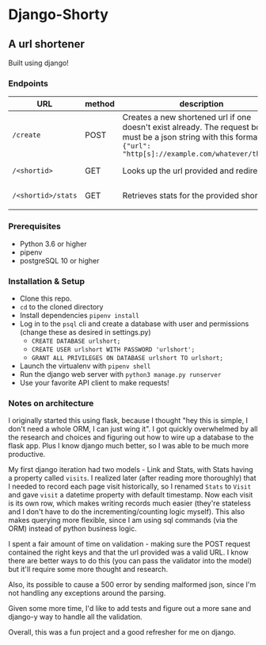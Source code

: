 # Django-Shorty

## A url shortener

Built using django!

### Endpoints

| URL                | method | description                                                                                                                                                          | returns                                                                               |
| ------------------ | ------ | -------------------------------------------------------------------------------------------------------------------------------------------------------------------- | ------------------------------------------------------------------------------------- |
| `/create`          | POST   | Creates a new shortened url if one doesn't exist already. The request body must be a json string with this format: `{"url": "http[s]://example.com/whatever/thing"}` | `{"shorturl" : "http[s]://domain.com/QprDmf0M"}`                                      |
| `/<shortid>`       | GET    | Looks up the url provided and redirects                                                                                                                              | A `302` redirect to the long url, or `404` if not found.                              |
| `/<shortid>/stats` | GET    | Retrieves stats for the provided short url                                                                                                                           | `{ "total_visits": 4, "created": "2019-11-08T18:43:22.007Z", "visits_per_day": 4.0 }` |

### Prerequisites

- Python 3.6 or higher
- pipenv
- postgreSQL 10 or higher

### Installation & Setup

- Clone this repo.
- `cd` to the cloned directory
- Install dependencies `pipenv install`
- Log in to the `psql` cli and create a database with user and permissions
  (change these as desired in settings.py)
  - `CREATE DATABASE urlshort;`
  - `CREATE USER urlshort WITH PASSWORD 'urlshort';`
  - `GRANT ALL PRIVILEGES ON DATABASE urlshort TO urlshort;`
- Launch the virtualenv with `pipenv shell`
- Run the django web server with `python3 manage.py runserver`
- Use your favorite API client to make requests!

### Notes on architecture

I originally started this using flask, because I thought "hey this is simple, I
don't need a whole ORM, I can just wing it". I got quickly overwhelmed by all
the research and choices and figuring out how to wire up a database to the flask
app. Plus I know django much better, so I was able to be much more productive.

My first django iteration had two models - Link and Stats, with Stats having a
property called `visits`. I realized later (after reading more thoroughly) that
I needed to record each page visit historically, so I renamed `Stats` to `Visit`
and gave `visit` a datetime property with default timestamp. Now each visit is
its own row, which makes writing records much easier (they're stateless and I
don't have to do the incrementing/counting logic myself). This also makes
querying more flexible, since I am using sql commands (via the ORM) instead of
python business logic.

I spent a fair amount of time on validation - making sure the POST request
contained the right keys and that the url provided was a valid URL. I know there
are better ways to do this (you can pass the validator into the model) but it'll
require some more thought and research.

Also, its possible to cause a 500 error by sending malformed json, since I'm not
handling any exceptions around the parsing.

Given some more time, I'd like to add tests and figure out a more sane and
django-y way to handle all the validation.

Overall, this was a fun project and a good refresher for me on django.
